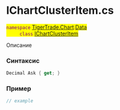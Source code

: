
# IChartClusterItem.cs
<mark style="color:purple;">`namespace` [TigerTrade.Chart](../../../../TigerTrade.Chart.md).[Data](../../../../TigerTrade.Chart/Data.md)  
&nbsp;&nbsp;&nbsp;&nbsp;&nbsp;&nbsp;&nbsp;&nbsp;&nbsp;`class` [IChartClusterItem](../../IChartClusterItem.cs.md)

Описание

### Синтаксис
```csharp
Decimal Ask { get; }
```
### Пример  
```csharp
// example
```
